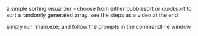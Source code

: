 a simple sorting visualizer - choose from either bubblesort or quicksort to sort a randomly generated array. see the steps as a video at the end

simply run 'main.exe; and follow the prompts in the commandline window
